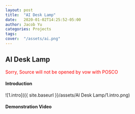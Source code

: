 ```yaml
---
layout: post
title:  "AI Desk Lamp"
date:   2020-01-02T14:25:52-05:00
author: Jacob Yu
categories: Projects
tags:	
cover:  "/assets/ai.png"
---
```


## AI Desk Lamp
<span style="color:red">Sorry, Source will not be opened by vow with POSCO</span>


#### Introduction
![1.intro]({{ site.baseurl }}/assets/AI Desk Lamp/1.intro.png)

#### 

#### Demonstration Video 